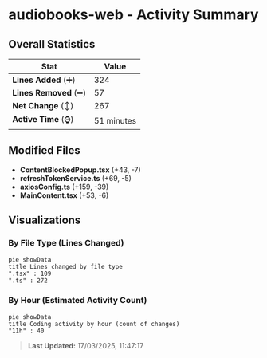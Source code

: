 # audiobooks-web - Activity Summary 

## Overall Statistics

| Stat                   | Value                                                             |
| ---------------------- | ----------------------------------------------------------------- |
| **Lines Added** (➕)   | 324                                          |
| **Lines Removed** (➖) | 57                                        |
| **Net Change** (↕)    | 267                |
| **Active Time** (⌚)   | 51 minutes |


## Modified Files
- **ContentBlockedPopup.tsx** (+43, -7)
- **refreshTokenService.ts** (+69, -5)
- **axiosConfig.ts** (+159, -39)
- **MainContent.tsx** (+53, -6)

## Visualizations

### By File Type (Lines Changed)

```mermaid
pie showData
title Lines changed by file type
".tsx" : 109
".ts" : 272
```

### By Hour (Estimated Activity Count)

```mermaid
pie showData
title Coding activity by hour (count of changes)
"11h" : 40
```


> **Last Updated:** 17/03/2025, 11:47:17